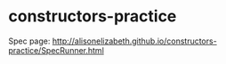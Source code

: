 constructors-practice
=====================
Spec page: http://alisonelizabeth.github.io/constructors-practice/SpecRunner.html
